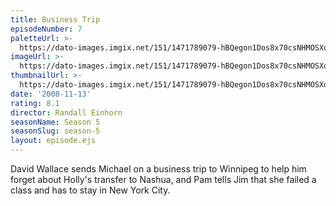 ```yaml
---
title: Business Trip
episodeNumber: 7
paletteUrl: >-
  https://dato-images.imgix.net/151/1471789079-hBQegon1Dos8x70csNHMOSXogHQ.jpg?auto=enhance&ch=DPR%2CWidth&palette=json
imageUrl: >-
  https://dato-images.imgix.net/151/1471789079-hBQegon1Dos8x70csNHMOSXogHQ.jpg?auto=compress%2Cformat&ch=DPR%2CWidth&w=500
thumbnailUrl: >-
  https://dato-images.imgix.net/151/1471789079-hBQegon1Dos8x70csNHMOSXogHQ.jpg?auto=enhance&ch=DPR%2CWidth&fit=crop&fm=jpg&h=280&w=500
date: '2008-11-13'
rating: 8.1
director: Randall Einhorn
seasonName: Season 5
seasonSlug: season-5
layout: episode.ejs
---
```


David Wallace sends Michael on a business trip to Winnipeg to help him forget about Holly's transfer to Nashua, and Pam tells Jim that she failed a class and has to stay in New York City.